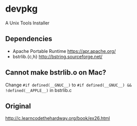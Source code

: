 # devpkg
A Unix Tools Installer

## Dependencies

- Apache Portable Runtime https://apr.apache.org/
- bstrlib.{c,h} http://bstring.sourceforge.net/


## Cannot make bstrlib.o on Mac?

Change `#if defined(__GNUC__)` to `#if defined(__GNUC__) && !defined(__APPLE__)` in bstrlib.c


## Original
http://c.learncodethehardway.org/book/ex26.html
